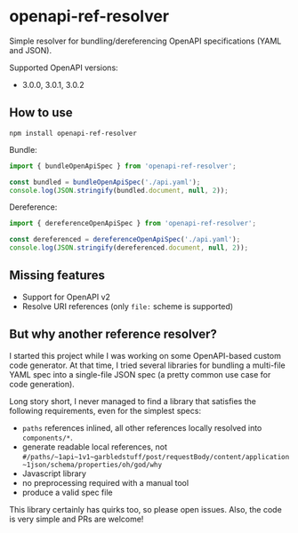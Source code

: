 # openapi-ref-resolver

Simple resolver for bundling/dereferencing OpenAPI specifications (YAML and JSON).

Supported OpenAPI versions:
- 3.0.0, 3.0.1, 3.0.2

## How to use

```
npm install openapi-ref-resolver
```

Bundle:
```javascript
import { bundleOpenApiSpec } from 'openapi-ref-resolver';

const bundled = bundleOpenApiSpec('./api.yaml');
console.log(JSON.stringify(bundled.document, null, 2));
```

Dereference:
```javascript
import { dereferenceOpenApiSpec } from 'openapi-ref-resolver';

const dereferenced = dereferenceOpenApiSpec('./api.yaml');
console.log(JSON.stringify(dereferenced.document, null, 2));
```

## Missing features

- Support for OpenAPI v2
- Resolve URI references (only `file:` scheme is supported)

## But why another reference resolver?

I started this project while I was working on some OpenAPI-based custom code generator. At that time, I tried several libraries for bundling a multi-file YAML spec into a single-file JSON spec (a pretty common use case for code generation).

Long story short, I never managed to find a library that satisfies the following requirements, even for the simplest specs:

- `paths` references inlined, all other references locally resolved into `components/*`.
- generate readable local references, not `#/paths/~1api~1v1~garbledstuff/post/requestBody/content/application~1json/schema/properties/oh/god/why`
- Javascript library
- no preprocessing required with a manual tool
- produce a valid spec file

This library certainly has quirks too, so please open issues. Also, the code is very simple and PRs are welcome!

